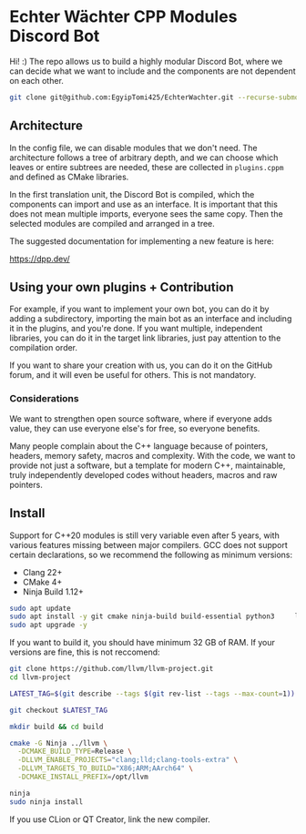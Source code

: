# Echter Wächter CPP Modules Discord Bot

Hi! :) The repo allows us to build a highly modular Discord Bot, where we can decide what we want to include and the components are not dependent on each other.

```bash
git clone git@github.com:EgyipTomi425/EchterWachter.git --recurse-submodules 
```

## Architecture

In the config file, we can disable modules that we don't need. The architecture follows a tree of arbitrary depth, and we can choose which leaves or entire subtrees are needed, these are collected in `plugins.cppm` and defined as CMake libraries.

In the first translation unit, the Discord Bot is compiled, which the components can import and use as an interface. It is important that this does not mean multiple imports, everyone sees the same copy. Then the selected modules are compiled and arranged in a tree.

The suggested documentation for implementing a new feature is here:

https://dpp.dev/

## Using your own plugins + Contribution

For example, if you want to implement your own bot, you can do it by adding a subdirectory, importing the main bot as an interface and including it in the plugins, and you're done. If you want multiple, independent libraries, you can do it in the target link libraries, just pay attention to the compilation order.

If you want to share your creation with us, you can do it on the GitHub forum, and it will even be useful for others. This is not mandatory.

### Considerations

We want to strengthen open source software, where if everyone adds value, they can use everyone else's for free, so everyone benefits.

Many people complain about the C++ language because of pointers, headers, memory safety, macros and complexity. With the code, we want to provide not just a software, but a template for modern C++, maintainable, truly independently developed codes without headers, macros and raw pointers.

## Install

Support for C++20 modules is still very variable even after 5 years, with various features missing between major compilers. GCC does not support certain declarations, so we recommend the following as minimum versions:
- Clang 22+
- CMake 4+
- Ninja Build 1.12+

```bash
sudo apt update
sudo apt install -y git cmake ninja-build build-essential python3     libncurses5-dev libxml2-dev zlib1g-dev libedit-dev swig clang-tools clang gcc g++
sudo apt upgrade -y
```

If you want to build it, you should have minimum 32 GB of RAM. If your versions are fine, this is not reccomend:

```bash
git clone https://github.com/llvm/llvm-project.git
cd llvm-project

LATEST_TAG=$(git describe --tags $(git rev-list --tags --max-count=1))

git checkout $LATEST_TAG

mkdir build && cd build

cmake -G Ninja ../llvm \
  -DCMAKE_BUILD_TYPE=Release \
  -DLLVM_ENABLE_PROJECTS="clang;lld;clang-tools-extra" \
  -DLLVM_TARGETS_TO_BUILD="X86;ARM;AArch64" \
  -DCMAKE_INSTALL_PREFIX=/opt/llvm

ninja
sudo ninja install
```

If you use CLion or QT Creator, link the new compiler.
